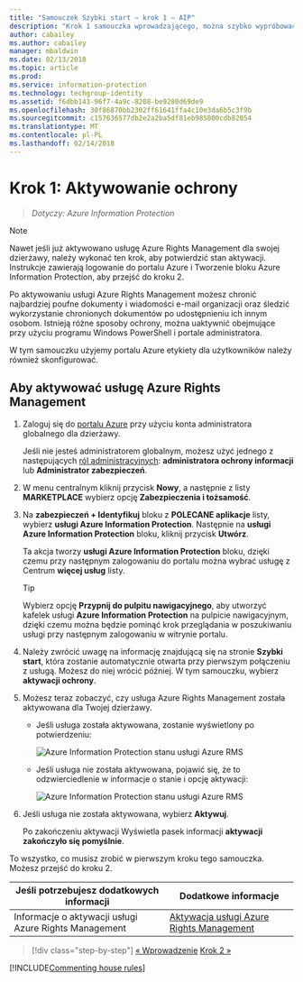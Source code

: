 ```yaml
---
title: "Samouczek Szybki start — krok 1 — AIP"
description: "Krok 1 samouczka wprowadzającego, można szybko wypróbować usługę Azure Information Protection — aktywowanie usługi ochrony."
author: cabailey
ms.author: cabailey
manager: mbaldwin
ms.date: 02/13/2018
ms.topic: article
ms.prod: 
ms.service: information-protection
ms.technology: techgroup-identity
ms.assetid: f6dbb143-96f7-4a9c-8208-be9280d69de9
ms.openlocfilehash: 30f86870bb2302ff61641ffa4c10e3da6b5c3f9b
ms.sourcegitcommit: c157636577db2e2a2ba5df81eb985800cdb82054
ms.translationtype: MT
ms.contentlocale: pl-PL
ms.lasthandoff: 02/14/2018
---
```

# <a name="step-1-activate-protection"></a>Krok 1: Aktywowanie ochrony
 
>*Dotyczy: Azure Information Protection*

> [!NOTE]
>Nawet jeśli już aktywowano usługę Azure Rights Management dla swojej dzierżawy, należy wykonać ten krok, aby potwierdzić stan aktywacji. Instrukcje zawierają logowanie do portalu Azure i Tworzenie bloku Azure Information Protection, aby przejść do kroku 2. 

Po aktywowaniu usługi Azure Rights Management możesz chronić najbardziej poufne dokumenty i wiadomości e-mail organizacji oraz śledzić wykorzystanie chronionych dokumentów po udostępnieniu ich innym osobom. Istnieją różne sposoby ochrony, można uaktywnić obejmujące przy użyciu programu Windows PowerShell i portale administratora.

W tym samouczku użyjemy portalu Azure etykiety dla użytkowników należy również skonfigurować. 

## <a name="to-activate-the-azure-rights-management-service"></a>Aby aktywować usługę Azure Rights Management

1. Zaloguj się do [portalu Azure](https://portal.azure.com) przy użyciu konta administratora globalnego dla dzierżawy. 
    
    Jeśli nie jesteś administratorem globalnym, możesz użyć jednego z następujących [ról administracyjnych](/azure/active-directory/active-directory-assign-admin-roles-azure-portal): **administratora ochrony informacji** lub **Administrator zabezpieczeń**.

2. W menu centralnym kliknij przycisk **Nowy**, a następnie z listy **MARKETPLACE** wybierz opcję **Zabezpieczenia i tożsamość**. 
    
3.  Na **zabezpieczeń + Identyfikuj** bloku z **POLECANE aplikacje** listy, wybierz **usługi Azure Information Protection**. Następnie na **usługi Azure Information Protection** bloku, kliknij przycisk **Utwórz**.
    
    Ta akcja tworzy **usługi Azure Information Protection** bloku, dzięki czemu przy następnym zalogowaniu do portalu można wybrać usługę z Centrum **więcej usług** listy. 
    
    > [!TIP] 
    > Wybierz opcję **Przypnij do pulpitu nawigacyjnego**, aby utworzyć kafelek usługi **Azure Information Protection** na pulpicie nawigacyjnym, dzięki czemu można będzie pominąć krok przeglądania w poszukiwaniu usługi przy następnym zalogowaniu w witrynie portalu.

4. Należy zwrócić uwagę na informację znajdującą się na stronie **Szybki start**, która zostanie automatycznie otwarta przy pierwszym połączeniu z usługą. Możesz do niej wrócić później. W tym samouczku, wybierz **aktywacji ochrony**. 

5. Możesz teraz zobaczyć, czy usługa Azure Rights Management została aktywowana dla Twojej dzierżawy. 
    
    - Jeśli usługa została aktywowana, zostanie wyświetlony po potwierdzeniu:
        
        ![Azure Information Protection stanu usługi Azure RMS](../media/info-protect-azurerms-activated.png)
        
    - Jeśli usługa nie została aktywowana, pojawić się, że to odzwierciedlenie w informacje o stanie i opcję aktywacji:
        
        ![Azure Information Protection stanu usługi Azure RMS](../media/info-protect-azurerms-deactivated.png)

6. Jeśli usługa nie została aktywowana, wybierz **Aktywuj**. 

    Po zakończeniu aktywacji Wyświetla pasek informacji **aktywacji zakończyło się pomyślnie**.

To wszystko, co musisz zrobić w pierwszym kroku tego samouczka. Możesz przejść do kroku 2.

|Jeśli potrzebujesz dodatkowych informacji|Dodatkowe informacje|
|--------------------------------|--------------------------|
|Informacje o aktywacji usługi Azure Rights Management|[Aktywacja usługi Azure Rights Management](../deploy-use/activate-service.md)|


>[!div class="step-by-step"]
[&#171; Wprowadzenie](infoprotect-quick-start-tutorial.md)
[Krok 2 &#187;](infoprotect-tutorial-step2.md)

[!INCLUDE[Commenting house rules](../includes/houserules.md)]
